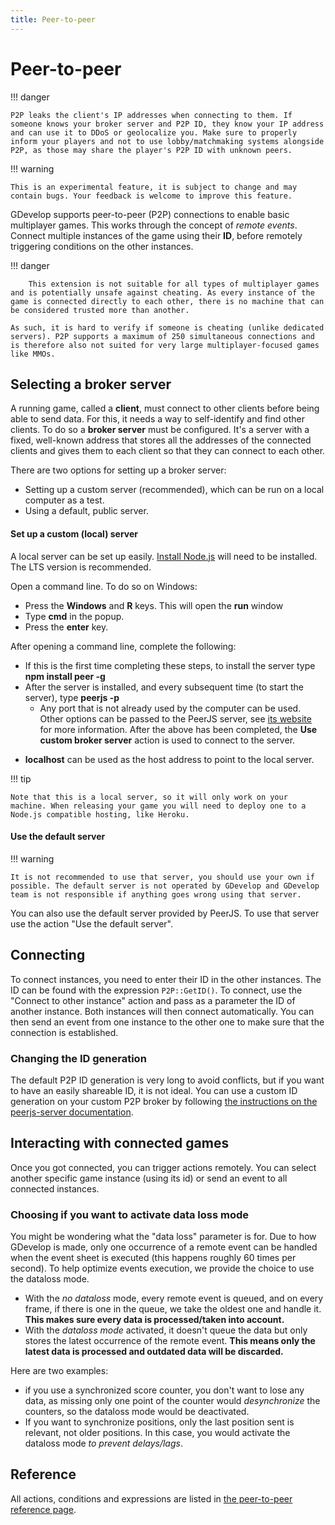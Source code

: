 ```yaml
---
title: Peer-to-peer
---
```

# Peer-to-peer

!!! danger


    P2P leaks the client's IP addresses when connecting to them. If someone knows your broker server and P2P ID, they know your IP address and can use it to DDoS or geolocalize you. Make sure to properly inform your players and not to use lobby/matchmaking systems alongside P2P, as those may share the player's P2P ID with unknown peers.


!!! warning

    This is an experimental feature, it is subject to change and may contain bugs. Your feedback is welcome to improve this feature.

GDevelop supports peer-to-peer (P2P) connections to enable basic multiplayer games. This works through the concept of *remote events*.  Connect multiple instances of the game using their **ID**, before remotely triggering conditions on the other instances.

!!! danger

        This extension is not suitable for all types of multiplayer games and is potentially unsafe against cheating. As every instance of the game is connected directly to each other, there is no machine that can be considered trusted more than another.

    As such, it is hard to verify if someone is cheating (unlike dedicated servers). P2P supports a maximum of 250 simultaneous connections and is therefore also not suited for very large multiplayer-focused games like MMOs.

## Selecting a broker server

A running game, called a **client**, must connect to other clients before being able to send data. For this, it needs a way to self-identify and find other clients. To do so a **broker server** must be configured. It's a server with a fixed, well-known address that stores all the addresses of the connected clients and gives them to each client so that they can connect to each other.

There are two options for setting up a broker server:

  * Setting up a custom server (recommended), which can be run on a local computer as a test.
  * Using a default, public server.

####  Set up a custom (local) server

A local server can be set up easily. [Install Node.js](https://nodejs.org/en/download/) will need to be installed. The LTS version is recommended.

Open a command line. To do so on Windows:

  - Press the **Windows** and **R** keys. This will open the **run** window
  - Type **cmd** in the popup.
  - Press the **enter** key.

After opening a command line, complete the following:

  - If this is the first time completing these steps, to install the server type **npm install peer -g**
  - After the server is installed, and every subsequent time (to start the server), type **peerjs -p <the port>**
     *  Any port that is not already used by the computer can be used.
Other options can be passed to the PeerJS server, see [its website](https://github.com/peers/peerjs-server#config--cli-options) for more information.
After the above has been completed, the **Use custom broker server** action is used to connect to the server.

  *  **localhost** can be used as the host address to point to the local server.

!!! tip

    Note that this is a local server, so it will only work on your machine. When releasing your game you will need to deploy one to a Node.js compatible hosting, like Heroku.

####  Use the default server

!!! warning

    It is not recommended to use that server, you should use your own if possible. The default server is not operated by GDevelop and GDevelop team is not responsible if anything goes wrong using that server.

You can also use the default server provided by PeerJS.
To use that server use the action "Use the default server".

## Connecting

To connect instances, you need to enter their ID in the other instances. The ID can be found with the expression `P2P::GetID()`. To connect, use the "Connect to other instance" action and pass as a parameter the ID of another instance. Both instances will then connect automatically. You can then send an event from one instance to the other one to make sure that the connection is established.

### Changing the ID generation

The default P2P ID generation is very long to avoid conflicts, but if you want to have an easily shareable ID, it is not ideal. You can use a custom ID generation on your custom P2P broker by following [the instructions on the peerjs-server documentation](https://github.com/peers/peerjs-server#custom-client-id-generation).

## Interacting with connected games

Once you got connected, you can trigger actions remotely. You can select another specific game instance (using its id) or send an event to all connected instances.

### Choosing if you want to activate data loss mode

You might be wondering what the "data loss" parameter is for.
Due to how GDevelop is made, only one occurrence of a remote event can be handled when the event sheet is executed (this happens roughly 60 times per second). To help optimize events execution, we provide the choice to use the dataloss mode.

* With the *no dataloss* mode, every remote event is queued, and on every frame, if there is one in the queue, we take the oldest one and handle it. **This makes sure every data is processed/taken into account.**
* With the *dataloss mode* activated, it doesn't queue the data but only stores the latest occurrence of the remote event. **This means only the latest data is processed and outdated data will be discarded.**


Here are two examples:

* if you use a synchronized score counter, you don't want to lose any data, as missing only one point of the counter would *desynchronize* the counters, so the dataloss mode would be deactivated.
* If you want to synchronize positions, only the last position sent is relevant, not older positions. In this case, you would activate the dataloss mode *to prevent delays/lags*.

## Reference

All actions, conditions and expressions are listed in [the peer-to-peer reference page](/gdevelop5/all-features/p2p/reference/).